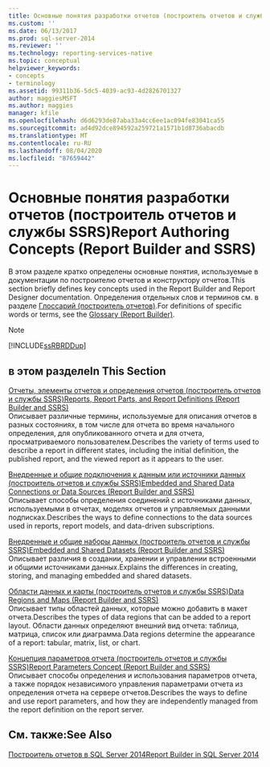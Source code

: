 ```yaml
---
title: Основные понятия разработки отчетов (построитель отчетов и службы SSRS) | Документы Майкрософт
ms.custom: ''
ms.date: 06/13/2017
ms.prod: sql-server-2014
ms.reviewer: ''
ms.technology: reporting-services-native
ms.topic: conceptual
helpviewer_keywords:
- concepts
- terminology
ms.assetid: 99311b36-5dc5-4039-ac93-4d2826701327
author: maggiesMSFT
ms.author: maggies
manager: kfile
ms.openlocfilehash: d6d6293de87aba33a4cc6ee1ac094fe83041ca55
ms.sourcegitcommit: ad4d92dce894592a259721a1571b1d8736abacdb
ms.translationtype: MT
ms.contentlocale: ru-RU
ms.lasthandoff: 08/04/2020
ms.locfileid: "87659442"
---
```

# <a name="report-authoring-concepts-report-builder-and-ssrs"></a><span data-ttu-id="33157-102">Основные понятия разработки отчетов (построитель отчетов и службы SSRS)</span><span class="sxs-lookup"><span data-stu-id="33157-102">Report Authoring Concepts (Report Builder and SSRS)</span></span>
  <span data-ttu-id="33157-103">В этом разделе кратко определены основные понятия, используемые в документации по построителю отчетов и конструктору отчетов.</span><span class="sxs-lookup"><span data-stu-id="33157-103">This section briefly defines key concepts used in the Report Builder and Report Designer documentation.</span></span> <span data-ttu-id="33157-104">Определения отдельных слов и терминов см. в разделе [Глоссарий (построитель отчетов)](../report-builder/glossary-report-builder.md).</span><span class="sxs-lookup"><span data-stu-id="33157-104">For definitions of specific words or terms, see the [Glossary &#40;Report Builder&#41;](../report-builder/glossary-report-builder.md).</span></span>  
  
> [!NOTE]  
>  [!INCLUDE[ssRBRDDup](../../includes/ssrbrddup-md.md)]  
  
## <a name="in-this-section"></a><span data-ttu-id="33157-105">в этом разделе</span><span class="sxs-lookup"><span data-stu-id="33157-105">In This Section</span></span>  
 [<span data-ttu-id="33157-106">Отчеты, элементы отчетов и определения отчетов (построитель отчетов и службы SSRS)</span><span class="sxs-lookup"><span data-stu-id="33157-106">Reports, Report Parts, and Report Definitions &#40;Report Builder and SSRS&#41;</span></span>](reports-report-parts-and-report-definitions-report-builder-and-ssrs.md)  
 <span data-ttu-id="33157-107">Описывает различные термины, используемые для описания отчетов в разных состояниях, в том числе для отчета во время начального определения, для опубликованного отчета и для отчета, просматриваемого пользователем.</span><span class="sxs-lookup"><span data-stu-id="33157-107">Describes the variety of terms used to describe a report in different states, including the initial definition, the published report, and the viewed report as it appears to the user.</span></span>  
  
 [<span data-ttu-id="33157-108">Внедренные и общие подключения к данным или источники данных (построитель отчетов и службы SSRS)</span><span class="sxs-lookup"><span data-stu-id="33157-108">Embedded and Shared Data Connections or Data Sources &#40;Report Builder and SSRS&#41;</span></span>](../embedded-and-shared-data-connections-or-data-sources-report-builder-and-ssrs.md)  
 <span data-ttu-id="33157-109">Описывает способы определения соединений с источниками данных, используемыми в отчетах, моделях отчетов и управляемых данными подписках.</span><span class="sxs-lookup"><span data-stu-id="33157-109">Describes the ways to define connections to the data sources used in reports, report models, and data-driven subscriptions.</span></span>  
  
 [<span data-ttu-id="33157-110">Внедренные и общие наборы данных (построитель отчетов и службы SSRS)</span><span class="sxs-lookup"><span data-stu-id="33157-110">Embedded and Shared Datasets &#40;Report Builder and SSRS&#41;</span></span>](../report-data/embedded-and-shared-datasets-report-builder-and-ssrs.md)  
 <span data-ttu-id="33157-111">Описывает различия в создании, хранении и управлении встроенными и общими источниками данных.</span><span class="sxs-lookup"><span data-stu-id="33157-111">Explains the differences in creating, storing, and managing embedded and shared datasets.</span></span>  
  
 [<span data-ttu-id="33157-112">Области данных и карты (построитель отчетов и службы SSRS)</span><span class="sxs-lookup"><span data-stu-id="33157-112">Data Regions and Maps &#40;Report Builder and SSRS&#41;</span></span>](maps-report-builder-and-ssrs.md)  
 <span data-ttu-id="33157-113">Описывает типы областей данных, которые можно добавить в макет отчета.</span><span class="sxs-lookup"><span data-stu-id="33157-113">Describes the types of data regions that can be added to a report layout.</span></span> <span data-ttu-id="33157-114">Области данных определяют внешний вид отчета: таблица, матрица, список или диаграмма.</span><span class="sxs-lookup"><span data-stu-id="33157-114">Data regions determine the appearance of a report: tabular, matrix, list, or chart.</span></span>  
  
 [<span data-ttu-id="33157-115">Концепция параметров отчета &#40;построитель отчетов и службы SSRS&#41;</span><span class="sxs-lookup"><span data-stu-id="33157-115">Report Parameters Concept &#40;Report Builder and SSRS&#41;</span></span>](report-parameters-concepts-report-builder-and-ssrs.md)  
 <span data-ttu-id="33157-116">Описывает способы определения и использования параметров отчета, а также порядок независимого управления параметрами отчета из определения отчета на сервере отчетов.</span><span class="sxs-lookup"><span data-stu-id="33157-116">Describes the ways to define and use report parameters, and how they are independently managed from the report definition on the report server.</span></span>  
  
## <a name="see-also"></a><span data-ttu-id="33157-117">См. также:</span><span class="sxs-lookup"><span data-stu-id="33157-117">See Also</span></span>  
 [<span data-ttu-id="33157-118">Построитель отчетов в SQL Server 2014</span><span class="sxs-lookup"><span data-stu-id="33157-118">Report Builder in SQL Server 2014</span></span>](../report-builder/report-builder-in-sql-server-2016.md)  
  
  
